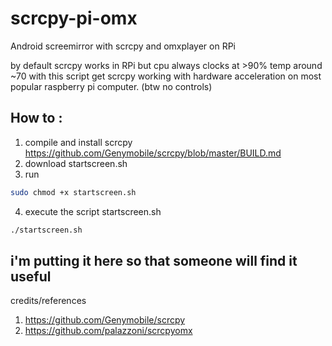 # scrcpy-pi-omx
Android screemirror with scrcpy and omxplayer on RPi 

by default scrcpy works in RPi but cpu always clocks at >90% temp around ~70
with this script get scrcpy working with hardware acceleration on most popular raspberry pi computer. (btw no controls)

## How to :
1. compile and install scrcpy https://github.com/Genymobile/scrcpy/blob/master/BUILD.md
2. download startscreen.sh
3. run 
```bash
sudo chmod +x startscreen.sh
```
4. execute the script startscreen.sh
```bash
./startscreen.sh
```

## i'm putting it here so that someone will find it useful

credits/references
1. https://github.com/Genymobile/scrcpy
2. https://github.com/palazzoni/scrcpyomx
